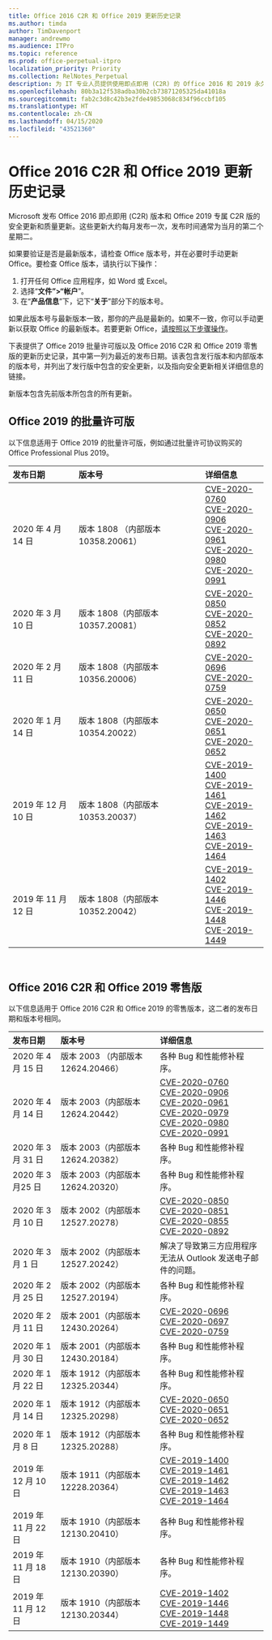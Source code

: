 ```yaml
---
title: Office 2016 C2R 和 Office 2019 更新历史记录
ms.author: timda
author: TimDavenport
manager: andrewmo
ms.audience: ITPro
ms.topic: reference
ms.prod: office-perpetual-itpro
localization_priority: Priority
ms.collection: RelNotes_Perpetual
description: 为 IT 专业人员提供使用即点即用 (C2R) 的 Office 2016 和 2019 永久版本的更新历史记录
ms.openlocfilehash: 80b3a12f538adba30b2cb73871205325da41018a
ms.sourcegitcommit: fab2c3d8c42b3e2fde49853068c834f96ccbf105
ms.translationtype: HT
ms.contentlocale: zh-CN
ms.lasthandoff: 04/15/2020
ms.locfileid: "43521360"
---
```

# <a name="update-history-for-office-2016-c2r-and-office-2019"></a>Office 2016 C2R 和 Office 2019 更新历史记录

Microsoft 发布 Office 2016 即点即用 (C2R) 版本和 Office 2019 专属 C2R 版的安全更新和质量更新。这些更新大约每月发布一次，发布时间通常为当月的第二个星期二。

如果要验证是否是最新版本，请检查 Office 版本号，并在必要时手动更新 Office。要检查 Office 版本，请执行以下操作：

  1.    打开任何 Office 应用程序，如 Word 或 Excel。
  2.    选择“**文件”>“帐户**”。
  3.    在“**产品信息**”下，记下“**关于**”部分下的版本号。

如果此版本号与最新版本一致，那你的产品是最新的。如果不一致，你可以手动更新以获取 Office 的最新版本。若要更新 Office，[请按照以下步骤操作](https://support.office.com/article/2ab296f3-7f03-43a2-8e50-46de917611c5)。


下表提供了 Office 2019 批量许可版以及 Office 2016 C2R 和 Office 2019 零售版的更新历史记录，其中第一列为最近的发布日期。该表包含发行版本和内部版本的版本号，并列出了发行版中包含的安全更新，以及指向安全更新相关详细信息的链接。

新版本包含先前版本所包含的所有更新。

## <a name="volume-licensed-versions-of-office-2019"></a>Office 2019 的批量许可版
以下信息适用于 Office 2019 的批量许可版，例如通过批量许可协议购买的 Office Professional Plus 2019。

|**发布日期**|**版本号**|**详细信息**|
|:-----|:-----|:-----|
|2020 年 4 月 14 日   |版本 1808 （内部版本 10358.20061）  |[CVE-2020-0760](https://portal.msrc.microsoft.com/zh-CN/security-guidance/advisory/CVE-2020-0760) <br/> [CVE-2020-0906](https://portal.msrc.microsoft.com/zh-CN/security-guidance/advisory/CVE-2020-0906) <br/> [CVE-2020-0961](https://portal.msrc.microsoft.com/zh-CN/security-guidance/advisory/CVE-2020-0961) <br/> [CVE-2020-0980](https://portal.msrc.microsoft.com/zh-CN/security-guidance/advisory/CVE-2020-0980) <br/>[CVE-2020-0991](https://portal.msrc.microsoft.com/zh-CN/security-guidance/advisory/CVE-2020-0991) <br/> |
|2020 年 3 月 10 日   |版本 1808（内部版本 10357.20081）  |[CVE-2020-0850](https://portal.msrc.microsoft.com/zh-CN/security-guidance/advisory/CVE-2020-0850) <br/> [CVE-2020-0852](https://portal.msrc.microsoft.com/zh-CN/security-guidance/advisory/CVE-2020-0852) <br/> [CVE-2020-0892](https://portal.msrc.microsoft.com/zh-CN/security-guidance/advisory/CVE-2020-0892) <br/>  |
|2020 年 2 月 11 日   |版本 1808（内部版本 10356.20006）  |[CVE-2020-0696](https://portal.msrc.microsoft.com/zh-CN/security-guidance/advisory/CVE-2020-0696) <br/> [CVE-2020-0759](https://portal.msrc.microsoft.com/zh-CN/security-guidance/advisory/CVE-2020-0759) <br/>  |
|2020 年 1 月 14 日   |版本 1808（内部版本 10354.20022）  |[CVE-2020-0650](https://portal.msrc.microsoft.com/zh-CN/security-guidance/advisory/CVE-2020-0650) <br/> [CVE-2020-0651](https://portal.msrc.microsoft.com/zh-CN/security-guidance/advisory/CVE-2020-0651) <br/> [CVE-2020-0652](https://portal.msrc.microsoft.com/zh-CN/security-guidance/advisory/CVE-2020-0652) <br/>  |
|2019 年 12 月 10 日   |版本 1808（内部版本 10353.20037）  |[CVE-2019-1400](https://portal.msrc.microsoft.com/zh-CN/security-guidance/advisory/CVE-2019-1400) <br/> [CVE-2019-1461](https://portal.msrc.microsoft.com/zh-CN/security-guidance/advisory/CVE-2019-1461) <br/> [CVE-2019-1462](https://portal.msrc.microsoft.com/zh-CN/security-guidance/advisory/CVE-2019-1462) <br/> [CVE-2019-1463](https://portal.msrc.microsoft.com/zh-CN/security-guidance/advisory/CVE-2019-1463) <br/> [CVE-2019-1464](https://portal.msrc.microsoft.com/zh-CN/security-guidance/advisory/CVE-2019-1464) <br/> |
|2019 年 11 月 12 日   |版本 1808（内部版本 10352.20042）  |[CVE-2019-1402](https://portal.msrc.microsoft.com/zh-CN/security-guidance/advisory/CVE-2019-1402) <br/> [CVE-2019-1446](https://portal.msrc.microsoft.com/zh-CN/security-guidance/advisory/CVE-2019-1446) <br/> [CVE-2019-1448](https://portal.msrc.microsoft.com/zh-CN/security-guidance/advisory/CVE-2019-1448) <br/> [CVE-2019-1449](https://portal.msrc.microsoft.com/zh-CN/security-guidance/advisory/CVE-2019-1449) <br/>  |









<br/>

## <a name="retail-versions-of-office-2016-c2r-and-office-2019"></a>Office 2016 C2R 和 Office 2019 零售版
以下信息适用于 Office 2016 C2R 和 Office 2019 的零售版本，这二者的发布日期和版本号相同。

|**发布日期**|**版本号**|**详细信息**|
|:-----|:-----|:-----|
|2020 年 4 月 15 日|版本 2003 （内部版本 12624.20466）  |各种 Bug 和性能修补程序。 <br/>  |
|2020 年 4 月 14 日|版本 2003（内部版本 12624.20442）  |[CVE-2020-0760](https://portal.msrc.microsoft.com/zh-CN/security-guidance/advisory/CVE-2020-0760) <br/> [CVE-2020-0906](https://portal.msrc.microsoft.com/zh-CN/security-guidance/advisory/CVE-2020-0906) <br/> [CVE-2020-0961](https://portal.msrc.microsoft.com/zh-CN/security-guidance/advisory/CVE-2020-0961) <br/> [CVE-2020-0979](https://portal.msrc.microsoft.com/zh-CN/security-guidance/advisory/CVE-2020-0979) <br/> [CVE-2020-0980](https://portal.msrc.microsoft.com/zh-CN/security-guidance/advisory/CVE-2020-0980) <br/>[CVE-2020-0991](https://portal.msrc.microsoft.com/zh-CN/security-guidance/advisory/CVE-2020-0991) <br/> |
|2020 年 3 月 31 日|版本 2003（内部版本 12624.20382）  |各种 Bug 和性能修补程序。 <br/>  |
|2020 年 3 月25 日|版本 2003（内部版本 12624.20320）  |各种 Bug 和性能修补程序。 <br/>  |
|2020 年 3 月 10 日|版本 2002（内部版本 12527.20278）  |[CVE-2020-0850](https://portal.msrc.microsoft.com/zh-CN/security-guidance/advisory/CVE-2020-0850) <br/> [CVE-2020-0851](https://portal.msrc.microsoft.com/zh-CN/security-guidance/advisory/CVE-2020-0851) <br/> [CVE-2020-0855](https://portal.msrc.microsoft.com/zh-CN/security-guidance/advisory/CVE-2020-0855) <br/> [CVE-2020-0892](https://portal.msrc.microsoft.com/zh-CN/security-guidance/advisory/CVE-2020-0892) <br/>  |
|2020 年 3 月 1 日   |版本 2002（内部版本 12527.20242）  |解决了导致第三方应用程序无法从 Outlook 发送电子邮件的问题。 <br/>  |
|2020 年 2 月 25 日   |版本 2002（内部版本 12527.20194）  |各种 Bug 和性能修补程序。 <br/>  |
|2020 年 2 月 11 日   |版本 2001（内部版本 12430.20264）  |[CVE-2020-0696](https://portal.msrc.microsoft.com/zh-CN/security-guidance/advisory/CVE-2020-0696) <br/> [CVE-2020-0697](https://portal.msrc.microsoft.com/zh-CN/security-guidance/advisory/CVE-2020-0697) <br/> [CVE-2020-0759](https://portal.msrc.microsoft.com/zh-CN/security-guidance/advisory/CVE-2020-0759) <br/>  |
|2020 年 1 月 30 日   |版本 2001（内部版本 12430.20184）  |各种 Bug 和性能修补程序。 <br/>  |
|2020 年 1 月 22 日   |版本 1912（内部版本 12325.20344）  |各种 Bug 和性能修补程序。 <br/>  |
|2020 年 1 月 14 日   |版本 1912（内部版本 12325.20298）  |[CVE-2020-0650](https://portal.msrc.microsoft.com/zh-CN/security-guidance/advisory/CVE-2020-0650) <br/> [CVE-2020-0651](https://portal.msrc.microsoft.com/zh-CN/security-guidance/advisory/CVE-2020-0651) <br/> [CVE-2020-0652](https://portal.msrc.microsoft.com/zh-CN/security-guidance/advisory/CVE-2020-0652) <br/>  |
|2020 年 1 月 8 日   |版本 1912（内部版本 12325.20288）  |各种 Bug 和性能修补程序。 <br/>  |
|2019 年 12 月 10 日   |版本 1911（内部版本 12228.20364）  |[CVE-2019-1400](https://portal.msrc.microsoft.com/zh-CN/security-guidance/advisory/CVE-2019-1400) <br/> [CVE-2019-1461](https://portal.msrc.microsoft.com/zh-CN/security-guidance/advisory/CVE-2019-1461) <br/> [CVE-2019-1462](https://portal.msrc.microsoft.com/zh-CN/security-guidance/advisory/CVE-2019-1462) <br/> [CVE-2019-1463](https://portal.msrc.microsoft.com/zh-CN/security-guidance/advisory/CVE-2019-1463) <br/> [CVE-2019-1464](https://portal.msrc.microsoft.com/zh-CN/security-guidance/advisory/CVE-2019-1464) <br/> |
|2019 年 11 月 22 日   |版本 1910（内部版本 12130.20410）  |各种 Bug 和性能修补程序。<br/>  |
|2019 年 11 月 18 日   |版本 1910（内部版本 12130.20390）  |各种 Bug 和性能修补程序。<br/>  |
|2019 年 11 月 12 日   |版本 1910（内部版本 12130.20344）  |[CVE-2019-1402](https://portal.msrc.microsoft.com/zh-CN/security-guidance/advisory/CVE-2019-1402) <br/> [CVE-2019-1446](https://portal.msrc.microsoft.com/zh-CN/security-guidance/advisory/CVE-2019-1446) <br/> [CVE-2019-1448](https://portal.msrc.microsoft.com/zh-CN/security-guidance/advisory/CVE-2019-1448) <br/> [CVE-2019-1449](https://portal.msrc.microsoft.com/zh-CN/security-guidance/advisory/CVE-2019-1449) <br/>  |









